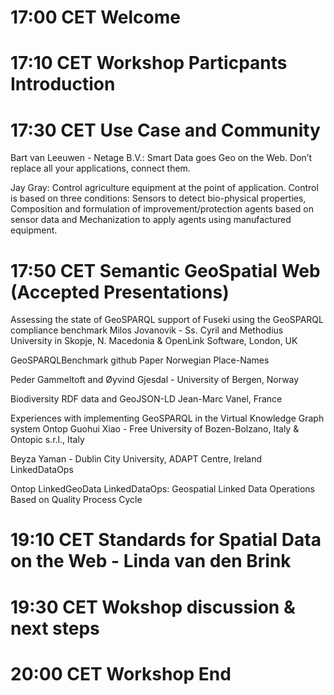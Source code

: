 
# 17:00 CET Welcome

# 17:10 CET Workshop Particpants Introduction

# 17:30 CET Use Case and Community

Bart van Leeuwen - Netage B.V.: Smart Data goes Geo on the Web. Don’t replace all your applications, connect them.

Jay Gray: Control agriculture equipment at the point of application.  Control is based on three conditions: Sensors to detect bio-physical properties, Composition and formulation of improvement/protection agents based on sensor data and Mechanization to apply agents using manufactured equipment.

# 17:50 CET Semantic GeoSpatial Web (Accepted Presentations)
Assessing the state of GeoSPARQL support of Fuseki using the GeoSPARQL compliance benchmark
Milos Jovanovik - Ss. Cyril and Methodius University in Skopje, N. Macedonia & OpenLink Software, London, UK

GeoSPARQLBenchmark github Paper
Norwegian Place-Names

Peder Gammeltoft and Øyvind Gjesdal - University of Bergen, Norway

Biodiversity RDF data and GeoJSON-LD
Jean-Marc Vanel, France

Experiences with implementing GeoSPARQL in the Virtual Knowledge Graph system Ontop
Guohui Xiao - Free University of Bozen-Bolzano, Italy & Ontopic s.r.l., Italy

Beyza Yaman - Dublin City University, ADAPT Centre, Ireland
LinkedDataOps

Ontop LinkedGeoData
LinkedDataOps: Geospatial Linked Data Operations Based on Quality Process Cycle

# 19:10 CET Standards for Spatial Data on the Web - Linda van den Brink

# 19:30 CET Wokshop discussion & next steps

# 20:00 CET Workshop End
